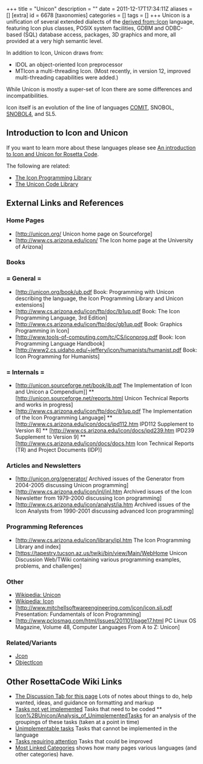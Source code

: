 +++
title = "Unicon"
description = ""
date = 2011-12-17T17:34:11Z
aliases = []
[extra]
id = 6678
[taxonomies]
categories = []
tags = []
+++
Unicon is a unification of several extended dialects of the [derived from::Icon](https://rosettacode.org/wiki/derived_from::Icon) language, featuring Icon plus classes, POSIX system facilities, GDBM and ODBC-based (SQL) database access, packages, 3D graphics and more, all provided at a very high semantic level.

In addition to Icon, Unicon draws from:
* IDOL an object-oriented Icon preprocessor
* MTIcon a multi-threading Icon. (Most recently, in version 12, improved multi-threading capabilities were added.)

While Unicon is mostly a super-set of Icon there are some differences and incompatibilities.

Icon itself is an evolution of the line of languages [COMIT](https://en.wikipedia.org/wiki/COMIT), SNOBOL, [SNOBOL4](https://rosettacode.org/wiki/:Category:SNOBOL4), and SL5.

## Introduction to Icon and Unicon
If you want to learn more about these languages please see [An introduction to Icon and Unicon for Rosetta Code](https://rosettacode.org/wiki/Icon%2BUnicon/Intro).

The following are related:
* [The Icon Programming Library](https://rosettacode.org/wiki/:Category:Icon_Programming_Library)
* [The Unicon Code Library](https://rosettacode.org/wiki/:Category:Unicon_Code_Library)

## External Links and References
###  Home Pages

* [http://unicon.org/ Unicon home page on Sourceforge]
* [http://www.cs.arizona.edu/icon/ The Icon home page at the University of Arizona]


###  Books


### = General =

* [http://unicon.org/book/ub.pdf Book: Programming with Unicon describing the language, the Icon Programming Library and Unicon extensions]
* [http://www.cs.arizona.edu/icon/ftp/doc/lb1up.pdf Book: The Icon Programming Language, 3rd Edition]
* [http://www.cs.arizona.edu/icon/ftp/doc/gb1up.pdf Book: Graphics Programming in Icon]
* [http://www.tools-of-computing.com/tc/CS/iconprog.pdf Book: Icon Programming Language Handbook]
* [http://www2.cs.uidaho.edu/~jeffery/icon/humanists/humanist.pdf Book: Icon Programming for Humanists]


### = Internals =

* [http://unicon.sourceforge.net/book/ib.pdf The Implementation of Icon and Unicon a Compendium]]
** [http://unicon.sourceforge.net/reports.html Unicon Technical Reports and works in progress]
* [http://www.cs.arizona.edu/icon/ftp/doc/ib1up.pdf The Implementation of the Icon Programming Language]
** [http://www.cs.arizona.edu/icon/docs/ipd112.htm IPD112 Supplement to Version 8]
** [http://www.cs.arizona.edu/icon/docs/ipd239.htm IPD239 Supplement to Version 9]
** [http://www.cs.arizona.edu/icon/docs/docs.htm Icon Technical Reports (TR) and Project Documents (IDP)]


###  Articles and Newsletters

* [http://unicon.org/generator/ Archived issues of the Generator from 2004-2005 discussing Unicon programming]
* [http://www.cs.arizona.edu/icon/inl/inl.htm Archived issues of the Icon Newsletter from 1979-2000 discussing Icon programming]
* [http://www.cs.arizona.edu/icon/analyst/ia.htm Archived issues of the Icon Analysts from 1990-2001 discussing advanced Icon programming]


###  Programming References

* [http://www.cs.arizona.edu/icon/library/ipl.htm The Icon Programming Library and index]
* [https://tapestry.tucson.az.us/twiki/bin/view/Main/WebHome Unicon Discussion Web/TWiki containing various programming examples, problems, and challenges]


###  Other

* [Wikipedia: Unicon](https://en.wikipedia.org/wiki/Unicon_(programming_language))
* [Wikipedia: Icon](https://en.wikipedia.org/wiki/Icon_%28programming_language%29)
* [http://www.mitchellsoftwareengineering.com/icon/icon.sli.pdf Presentation: Fundamentals of Icon Programming]
* [http://www.pclosmag.com/html/Issues/201101/page17.html PC Linux OS Magazine, Volume 48, Computer Languages From A to Z: Unicon]

### Related/Variants

* [Jcon](https://rosettacode.org/wiki/Jcon)
* [ObjectIcon](https://rosettacode.org/wiki/ObjectIcon)

## Other RosettaCode Wiki Links
* [The Discussion Tab for this page](https://rosettacode.org/wiki/:Category_talk:Unicon) Lots of notes about things to do, help wanted, ideas, and guidance on formatting and markup
* [Tasks not yet implemented](https://rosettacode.org/wiki/Reports:Tasks_not_implemented_in_Unicon) Tasks that need to be coded
**  [Icon%2BUnicon/Analysis_of_UnimplementedTasks](https://rosettacode.org/wiki/Icon%2BUnicon/Analysis_of_UnimplementedTasks) for an analysis of the groupings of these tasks (taken at a point in time)
* [Unimplementable tasks](https://rosettacode.org/wiki/:Category:Unicon/Omit) Tasks that cannot be implemented in the language
* [Tasks requiring attention](https://rosettacode.org/wiki/:Category:Unicon_examples_needing_attention) Tasks that could be improved
* [Most Linked Categories](https://rosettacode.org/wiki/Special:MostLinkedCategories) shows how many pages various languages (and other categories) have.
